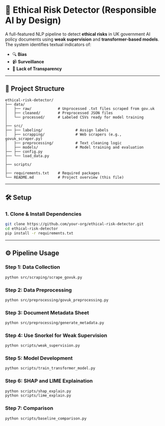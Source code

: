# 🧠 Ethical Risk Detector (Responsible AI by Design)

A full-featured NLP pipeline to detect **ethical risks** in UK government AI policy documents using **weak supervision** and **transformer-based models**. The system identifies textual indicators of:

- 🔍 **Bias**
- 📹 **Surveillance**
- 🧾 **Lack of Transparency**

---

## 📁 Project Structure

```
ethical-risk-detector/
├── data/
│   ├── raw/            # Unprocessed .txt files scraped from gov.uk
│   ├── cleaned/        # Preprocessed JSON files
│   └── processed/      # Labeled CSVs ready for model training
│
├── src/
├── ├── labeling/               # Assign labels
│   ├── scrapping/              # Web scrapers (e.g., govuk_scraper.py)
│   ├── preprocessing/          # Text cleaning logic
│   ├── models/                 # Model training and evaluation
├── ├── config.py
├── └── load_data.py
│
├── scripts/
│
├── requirements.txt    # Required packages
└── README.md           # Project overview (this file)
```

---

## 🛠️ Setup

### 1. Clone & Install Dependencies

```bash
git clone https://github.com/your-org/ethical-risk-detector.git
cd ethical-risk-detector
pip install -r requirements.txt
```

---

## ⚙️ Pipeline Usage

### Step 1: Data Collection

```bash
python src/scraping/scrape_govuk.py
```

### Step 2: Data Preprocessing

```bash
python src/preprocessing/govuk_preprocessing.py
```

### Step 3: Document Metadata Sheet

```bash
python src/preprocessing/generate_metadata.py
```

### Step 4: Use Snorkel for Weak Supervision

```bash
python scripts/weak_supervision.py
```

### Step 5: Model Development

```bash
python scripts/train_transformer_model.py
```

### Step 6: SHAP and LIME Explaination

```bash
python scripts/shap_explain.py
python scripts/lime_explain.py
```

### Step 7: Comparison

```bash
python scripts/baseline_comparison.py
```
